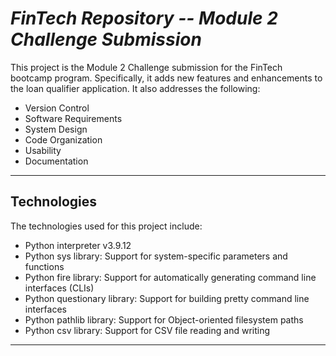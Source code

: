 # *FinTech Repository -- Module 2 Challenge Submission*

This project is the Module 2 Challenge submission for the FinTech bootcamp program. Specifically, it adds new features and enhancements to the loan qualifier application. It also addresses the following:

* Version Control
* Software Requirements
* System Design
* Code Organization
* Usability
* Documentation

---

## Technologies

The technologies used for this project include:

* Python interpreter v3.9.12
* Python sys library: Support for system-specific parameters and functions
* Python fire library: Support for automatically generating command line interfaces (CLIs)
* Python questionary library: Support for building pretty command line interfaces
* Python pathlib library: Support for Object-oriented filesystem paths
* Python csv library: Support for CSV file reading and writing

---
